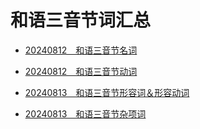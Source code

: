 # 和语三音节词汇总

- [20240812　和语三音节名词](./2024081201.md)

- [20240812　和语三音节动词](./2024081202.md)

- [20240813　和语三音节形容词＆形容动词](./2024081301.md)

- [20240813　和语三音节杂项词](./2024081302.md)
